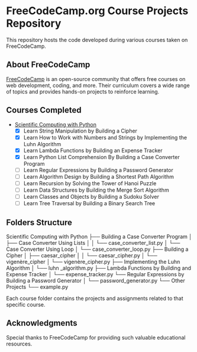 # FreeCodeCamp.org Course Projects Repository

This repository hosts the code developed during various courses taken on FreeCodeCamp.

## About FreeCodeCamp

[FreeCodeCamp](https://www.freecodecamp.org/) is an open-source community that offers free courses on web development, coding, and more. Their curriculum covers a wide range of topics and provides hands-on projects to reinforce learning.

## Courses Completed

- [Scientific Computing with Python](https://github.com/yonrasgg/freecodecamp/tree/main/Scientific%20Computing%20with%20Python)
  - [X] Learn String Manipulation by Building a Cipher
  - [X] Learn How to Work with Numbers and Strings by Implementing the Luhn Algorithm
  - [X] Learn Lambda Functions by Building an Expense Tracker
  - [X] Learn Python List Comprehension By Building a Case Converter Program
  - [ ] Learn Regular Expressions by Building a Password Generator
  - [ ] Learn Algorithm Design by Building a Shortest Path Algorithm
  - [ ] Learn Recursion by Solving the Tower of Hanoi Puzzle
  - [ ] Learn Data Structures by Building the Merge Sort Algorithm
  - [ ] Learn Classes and Objects by Building a Sudoku Solver
  - [ ] Learn Tree Traversal by Building a Binary Search Tree

## Folders Structure

Scientific Computing with Python
    ├── Building a Case Converter Program
    │   ├── Case Converter Using Lists
    │   │   └── case_converter_list.py
    │   └── Case Converter Using Loop
    │       └── case_converter_loop.py
    ├── Building a Cipher
    │   ├── caesar_cipher
    │   │   └── caesar_cipher.py
    │   └── vigenère_cipher
    │       └── vigenère_cipher.py
    ├── Implementing the Luhn Algorithm
    │   └── luhn _algorithm.py
    ├── Lambda Functions by Building and Expense Tracker
    │   └── expense_tracker.py
    └── Regular Expressions by Building a Password Generator
    │   └── password_generator.py
    └── Other Projects
        └── example.py
        
Each course folder contains the projects and assignments related to that specific course.

## Acknowledgments

Special thanks to FreeCodeCamp for providing such valuable educational resources.
